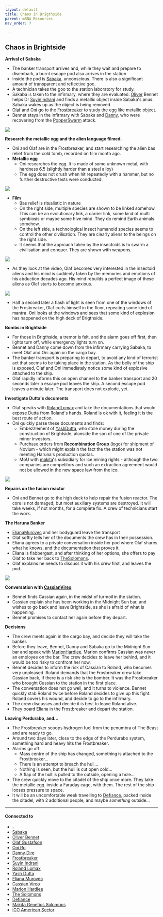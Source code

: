 ```yaml
---
layout: default
title: Chaos in Brigthside
parent: mRNA Resources
nav_order: 7

---
```

## Chaos in Brightside

**Arrival of Sabaka**

- The banker transport arrives and, while they wait and prepare to disembark, a burnt escape pod also arrives in the station.
- Inside the pod is [Sabaka](../pcs/Sabaka.md), unconscious. There is also a significant amount of transparent and reflective goo.
- A technician takes the goo to the station laboratory for study.
- Sakaba is taken to the infirmary, where they are evaluated. [Oliver](../pcs/Oliver.md) Bennet helps Dr [SuyinIndrani](../npcs/SuyinIndrani.md) and finds a metallic object inside Sabaka's anus. Sabaka wakes up as the object is being removed.
- [Olaf](../pcs/Olaf.md) and [Oni](../pcs/Oni.md) go to the [Frostbreaker](../objects/Frostbreaker.md) to study the egg like metallic object.
- Bennet stays in the infirmary with Sabaka and [Danny](../pcs/Danny.md), who were recovering from the [PopperSwarm](../statblocks/PopperSwarm.md) attack.

![](https://i.imgur.com/7c4MxZ1.png)

**Research the metallic egg and the alien language filmed.**

- Oni and Olaf are in the Frostbreaker, and start researching the alien bas relief from the cold tomb, recorded on film month ago.
- **Metallic egg**
	- Oni researches the egg. It is made of some unknown metal, with hardness 6.5 (slightly harder than a steel alloy)
	- The egg does not crush when hit repeatedly with a hammer, but no further destructive tests were conducted.

![](https://i.imgur.com/gCdfOrE.png)

- **Film**
	- Bas relief is ritualistic in nature
	- On the right side, multiple species are shown to be linked somehow. This can be an evolutionary link, a carrier link, some kind of multi symbiosis or maybe some hive mind. They do remind Earth animals somehow.
	- On the left side, a technological insect humanoid species seems to control the other civilisation. They are clearly aliens to the beings on the right side.
	- It seems that the approach taken by the insectoids is to swarm a civilisation and conquer. They are shown with weapons.

![](https://i.imgur.com/8Q6BYmV.png)

- As they look at the video, Olaf becomes very interested in the insectoid aliens and his mind is suddenly taken by the memories and emotions of his abduction decades ago. His mind rebuilds a perfect image of these aliens as Olaf starts to become anxious.

![](https://i.imgur.com/8D39rQN.png)

- Half a second later a flash of light is seen from one of the windows of the Frosbreaker, Olaf curls himself in the floor, repeating some kind of mantra. Oni looks at the windows and sees that some kind of explosion has happened on the high deck of Brigthside.

**Bombs in Brightside**

- For those in Brigthside, a tremor is felt, and the alarm goes off first, then lights turn off, while emergency lights turn on.
- Bennet and Danny come down from the infirmary carrying Sabaka, to meet Olaf and Oni again on the cargo bay.
- The banker transport is preparing to depart, to avoid any kind of terrorist act that seems to be taking place in the station. As the belly of the ship is exposed, Olaf and Oni immediately notice some kind of explosive attached to the ship.
- Olaf rapidly informs this on open channel to the banker transport and 20 seconds later a escape pod leaves the ship. A second escape pod leaves a minute later. The transport does not explode, yet.

**Investigate Dutta's documents**

- Olaf speaks with [RolandLomax](../npcs/RolandLomax.md) and take the documentations that would expose Dutta from Roland's hands. Roland is ok with it, feeling it is the best route of action.
- Oni quickly parse these documents and finds:
	- Embezzlement of [YashDutta](../npcs/YashDutta.md), who stole money during the construction of Brightside, alonside the son of one of the private minor investors.
	- Purchase orders from **Recombination Group** ([logo](https://i.imgur.com/1ouPtfu.png)) for shipment of Novium - which might explain the fact the the station was not meeting Haruna's production quotas.
	- MoU with [makita](../factions/makita.md)'s subsidiary for ice mining rights - although the two companies are competitors and such an extraction agreement would not be allowed in the new space law from the [ico](../factions/ico.md).

![](https://i.imgur.com/xE2V8yO.png)

**Repairs on the fusion reactor**

- Oni and Bennet go to the high deck to help repair the fusion reactor. The core is not damaged, but most auxiliary systems are destroyed. It will take weeks, if not months, for a complete fix. A crew of technicians start the work.

**The Haruna Banker**

- [ElianaMurovec](../npcs/ElianaMurovec.md) and her bodyguard leave the transport
- Olaf softly tells her of the documents the crew has in their possession.
- Eliana agrees to a private conversation inside her pod where Olaf shares what he knows, and the documentation that proves it.
- Eliana is flabbergast, and after thinking of her options, she offers to pay Olaf to take her back to [TheSolomons](../locations/TheSolomons.md).
- Olaf explains he needs to discuss it with his crew first, and leaves the pod.

![](https://i.imgur.com/q6m1Pir.png)

**Conversation with [CassianVireo](../npcs/CassianVireo.md)**

- Bennet finds Cassian again, in the midst of turmoil in the station.
- Cassian explain she has been working in the Midnight Sun bar, and wishes to go back and leave Brightside, as she is afraid of what is happening.
- Bennet promises to contact her again before they depart.

**Decisions**

- The crew meets again in the cargo bay, and decide they will take the banker.
- Before they leave, Bennet, Danny and Sabaka go to the Midnight Sun bar and speak with [MarionHardlee](../npcs/MarionHardlee.md). Marion confirms Cassian was never an employee on the bar. The crew decides to leave her behind, and it would be too risky to confront her now.
- Bennet decides to inform the risk of Cassian to Roland, who becomes very unpleased. Roland demands that the Frosbreaker crew take Cassian back, if there is a risk she is the bomber. It was the Frostbreaker who brought Cassian to the station in the first place.
- The conversation does not go well, and it turns to violence. Bennet quickly stab Roland twice before Roland decides to give up this fight. Roland covers his wound, and decide to go to the infirmary.
- The crew discusses and decide it is best to leave Roland alive.
- They board Eliana in the Frostbreaker and depart the station.

**Leaving Perdurabo, and...**

- The Frostbreaker scoops hydrogen fuel from the penumbra of The Beast and are ready to go.
- Around two days later, close to the edge of the Perdurabo system, something hard and heavy hits the Frostbreaker.
- Alarms go off:
	- Mass centre of the ship has changed, something is attached to the Frostbreaker...
	- There is an attempt to breach the hull...
	- Nothing is seen, but the hull is cut open cold...
	- A flap of the hull is pulled to the outside, opening a hole...
- The crew quickly move to the citadel of the ship once more. They take the metallic egg, inside a Faraday cage, with them. The rest of the ship looses pressure to space.
- It will be an uncomfortable week travelling to [Defiance](../locations/Defiance.md), packed inside the citadel, with 2 additional people, and maybe *something* outside...

---
#### Connected to

<!-- QueryToSerialize: LIST without ID "["+ title + "](https://terra-campaigns.github.io/"+ regexreplace(file.path, ".md", "") + ")" FROM ([[]]) SORT file.folder DESC -->

<!-- QueryToSerialize: LIST without ID "["+ title + "](https://terra-campaigns.github.io/"+ regexreplace(file.path, ".md", "") + ")" FROM outgoing([[]]) SORT file.folder DESC -->
<!-- SerializedQuery: LIST without ID "["+ title + "](https://terra-campaigns.github.io/"+ regexreplace(file.path, ".md", "") + ")" FROM outgoing([[]]) SORT file.folder DESC -->
- [\-](https://terra-campaigns.github.io/hostile/statblocks/PopperSwarm)
- [Sabaka](https://terra-campaigns.github.io/hostile/pcs/Sabaka)
- [Oliver Bennet](https://terra-campaigns.github.io/hostile/pcs/Oliver)
- [Olaf Gustafson](https://terra-campaigns.github.io/hostile/pcs/Olaf)
- [Oni Ro](https://terra-campaigns.github.io/hostile/pcs/Oni)
- [Danny Dire](https://terra-campaigns.github.io/hostile/pcs/Danny)
- [Frostbreaker](https://terra-campaigns.github.io/hostile/objects/Frostbreaker)
- [Suyin Indrani](https://terra-campaigns.github.io/hostile/npcs/SuyinIndrani)
- [Roland Lomax](https://terra-campaigns.github.io/hostile/npcs/RolandLomax)
- [Yash Dutta](https://terra-campaigns.github.io/hostile/npcs/YashDutta)
- [Eliana Murovec](https://terra-campaigns.github.io/hostile/npcs/ElianaMurovec)
- [Cassian Vireo](https://terra-campaigns.github.io/hostile/npcs/CassianVireo)
- [Marion Hardlee](https://terra-campaigns.github.io/hostile/npcs/MarionHardlee)
- [The Solomons](https://terra-campaigns.github.io/hostile/locations/TheSolomons)
- [Defiance](https://terra-campaigns.github.io/hostile/locations/Defiance)
- [Makita Genetics Solomons](https://terra-campaigns.github.io/hostile/factions/makita)
- [ICO American Sector](https://terra-campaigns.github.io/hostile/factions/ico)
<!-- SerializedQuery END -->
